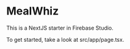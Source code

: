 # MealWhiz

This is a NextJS starter in Firebase Studio. 

To get started, take a look at src/app/page.tsx.
